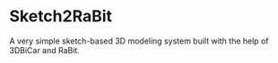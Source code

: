 # Sketch2RaBit
A very simple sketch-based 3D modeling system built with the help of 3DBiCar and RaBit.
